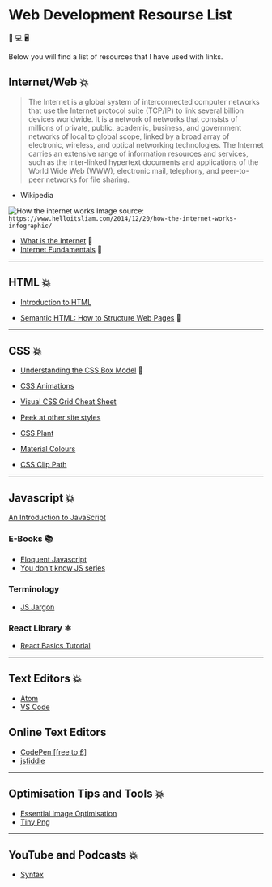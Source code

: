 # Web Development Resourse List

📱 💻 🖥️

Below you will find a list of resources that I have used with links.

## Internet/Web 💥

> The Internet is a global system of interconnected computer networks that use the Internet protocol suite (TCP/IP) to link several billion devices worldwide. It is a network of networks that consists of millions of private, public, academic, business, and government networks of local to global scope, linked by a broad array of electronic, wireless, and optical networking technologies. The Internet carries an extensive range of information resources and services, such as the inter-linked hypertext documents and applications of the World Wide Web (WWW), electronic mail, telephony, and peer-to-peer networks for file sharing.

- Wikipedia

![How the internet works](https://frontendmasters.com/books/front-end-handbook/2019/assets/images/how-the-internet-works.jpg)
Image source: `https://www.helloitsliam.com/2014/12/20/how-the-internet-works-infographic/`

* [What is the Internet](https://www.youtube.com/watch?v=Dxcc6ycZ73M) 👀
* [Internet Fundamentals](http://internetfundamentals.com/) 👀

*************************************************************************

## HTML 💥

* [Introduction to HTML](https://scrimba.com/g/ghtml)

* [Semantic HTML: How to Structure Web Pages](https://webdesign.tutsplus.com/courses/semantic-html-how-to-structure-web-pages) 👀


*************************************************************************

## CSS 💥

* [Understanding the CSS Box Model](https://webdesign.tutsplus.com/courses/understanding-the-css-box-model)  👀

* [CSS Animations](http://animista.net/)
* [Visual CSS Grid Cheat Sheet](http://grid.malven.co/)
* [Peek at other site styles](http://stylifyme.com/)
* [CSS Plant](http://stylifyme.com/)
* [Material Colours](https://www.materialui.co/colors)
* [CSS Clip Path](https://bennettfeely.com/clippy/)

*************************************************************************

## Javascript 💥

[An Introduction to JavaScript](JavaScript-Basics/1.1-Introduction-to-JavaScript.md)

### E-Books 📚

* [Eloquent Javascript](http://eloquentjavascript.net/)
* [You don't know JS series](https://github.com/getify/You-Dont-Know-JS)

### Terminology

* [JS Jargon](http://jargon.js.org/)

### React Library ⚛️

* [React Basics Tutorial](https://scrimba.com/g/glearnreact)

*************************************************************************

## Text Editors 💥

* [Atom](https://atom.io/)
* [VS Code](https://code.visualstudio.com/)

## Online Text Editors

* [CodePen [free to £]](https://codepen.io/)
* [jsfiddle](https://jsfiddle.net/)

*************************************************************************

## Optimisation Tips and Tools 💥

* [Essential Image Optimisation](https://images.guide/)
* [Tiny Png](https://tinypng.com/)

*************************************************************************

## YouTube and Podcasts 💥

* [Syntax](https://syntax.fm/)